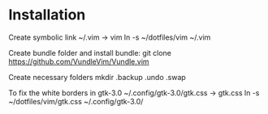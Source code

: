 # Installation
Create symbolic link
~/.vim -> vim
    ln -s ~/dotfiles/vim ~/.vim

Create bundle folder and install bundle:
    git clone https://github.com/VundleVim/Vundle.vim

Create necessary folders
    mkdir .backup .undo .swap 

To fix the white borders in gtk-3.0
~/.config/gtk-3.0/gtk.css -> gtk.css
    ln -s ~/dotfiles/vim/gtk.css ~/.config/gtk-3.0/
